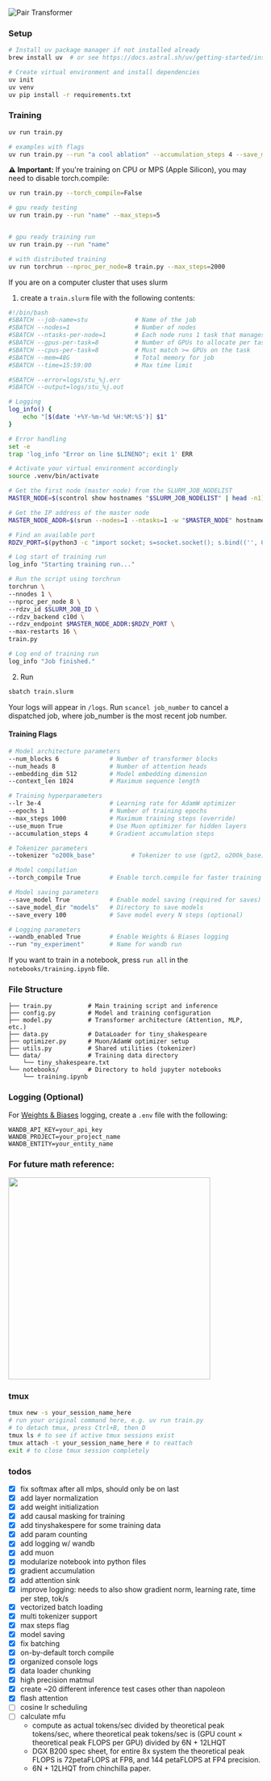 ![Pair Transformer](pair-transformer.png)


### Setup

```bash
# Install uv package manager if not installed already
brew install uv  # or see https://docs.astral.sh/uv/getting-started/installation/

# Create virtual environment and install dependencies
uv init
uv venv
uv pip install -r requirements.txt
```

### Training

```bash
uv run train.py
```

```bash
# examples with flags
uv run train.py --run "a cool ablation" --accumulation_steps 4 --save_model=True
```

**⚠️ Important:** If you're training on CPU or MPS (Apple Silicon), you may need to disable torch.compile:
```bash
uv run train.py --torch_compile=False
```

```bash
# gpu ready testing
uv run train.py --run "name" --max_steps=5


# gpu ready training run
uv run train.py --run "name"  

# with distributed training
uv run torchrun --nproc_per_node=8 train.py --max_steps=2000


```

If you are on a computer cluster that uses slurm
1. create a `train.slurm` file with the following contents:
```bash
#!/bin/bash
#SBATCH --job-name=stu             # Name of the job
#SBATCH --nodes=1                  # Number of nodes
#SBATCH --ntasks-per-node=1        # Each node runs 1 task that manages all GPUs
#SBATCH --gpus-per-task=8          # Number of GPUs to allocate per task
#SBATCH --cpus-per-task=8          # Must match >= GPUs on the task
#SBATCH --mem=48G                  # Total memory for job
#SBATCH --time=15:59:00            # Max time limit

#SBATCH --error=logs/stu_%j.err
#SBATCH --output=logs/stu_%j.out

# Logging
log_info() {
    echo "[$(date '+%Y-%m-%d %H:%M:%S')] $1"
}

# Error handling
set -e
trap 'log_info "Error on line $LINENO"; exit 1' ERR

# Activate your virtual environment accordingly
source .venv/bin/activate

# Get the first node (master node) from the SLURM_JOB_NODELIST
MASTER_NODE=$(scontrol show hostnames "$SLURM_JOB_NODELIST" | head -n1)

# Get the IP address of the master node
MASTER_NODE_ADDR=$(srun --nodes=1 --ntasks=1 -w "$MASTER_NODE" hostname --ip-address)

# Find an available port
RDZV_PORT=$(python3 -c "import socket; s=socket.socket(); s.bind(('', 0)); print(s.getsockname()[1]); s.close()")

# Log start of training run
log_info "Starting training run..."

# Run the script using torchrun
torchrun \
--nnodes 1 \
--nproc_per_node 8 \
--rdzv_id $SLURM_JOB_ID \
--rdzv_backend c10d \
--rdzv_endpoint $MASTER_NODE_ADDR:$RDZV_PORT \
--max-restarts 16 \
train.py

# Log end of training run
log_info "Job finished."
```
2. Run
```bash
sbatch train.slurm
```
Your logs will appear in `/logs`. Run `scancel job_number` to cancel a dispatched job, where job_number is the most recent job number.

#### Training Flags

```bash
# Model architecture parameters
--num_blocks 6              # Number of transformer blocks
--num_heads 8               # Number of attention heads
--embedding_dim 512         # Model embedding dimension
--context_len 1024          # Maximum sequence length

# Training hyperparameters
--lr 3e-4                   # Learning rate for AdamW optimizer
--epochs 1                  # Number of training epochs
--max_steps 1000            # Maximum training steps (override)
--use_muon True             # Use Muon optimizer for hidden layers
--accumulation_steps 4      # Gradient accumulation steps

# Tokenizer parameters
--tokenizer "o200k_base"          # Tokenizer to use (gpt2, o200k_base)

# Model compilation
--torch_compile True        # Enable torch.compile for faster training (default: True)

# Model saving parameters
--save_model True           # Enable model saving (required for saves)
--save_model_dir "models"   # Directory to save models
--save_every 100            # Save model every N steps (optional)

# Logging parameters
--wandb_enabled True        # Enable Weights & Biases logging
--run "my_experiment"       # Name for wandb run
```

If you want to train in a notebook, press `run all` in the `notebooks/training.ipynb` file.

### File Structure

```
├── train.py          # Main training script and inference
├── config.py         # Model and training configuration
├── model.py          # Transformer architecture (Attention, MLP, etc.)
├── data.py           # DataLoader for tiny_shakespeare
├── optimizer.py      # Muon/AdamW optimizer setup
├── utils.py          # Shared utilities (tokenizer)
└── data/             # Training data directory
    └── tiny_shakespeare.txt
└── notebooks/        # Directory to hold jupyter notebooks
    └── training.ipynb
```

### Logging (Optional)

For [Weights & Biases](https://wandb.ai) logging, create a `.env` file with the following:
```env
WANDB_API_KEY=your_api_key
WANDB_PROJECT=your_project_name
WANDB_ENTITY=your_entity_name
```

### For future math reference:

<img src="assets/whiteboard.webp" width="400"/>

### tmux
```bash
tmux new -s your_session_name_here
# run your original command here, e.g. uv run train.py
# to detach tmux, press Ctrl+B, then D
tmux ls # to see if active tmux sessions exist
tmux attach -t your_session_name_here # to reattach
exit # to close tmux session completely
```

### todos
- [x] fix softmax after all mlps, should only be on last
- [x] add layer normalization
- [x] add weight initialization
- [x] add causal masking for training
- [x] add tinyshakespere for some training data
- [x] add param counting
- [x] add logging w/ wandb
- [x] add muon
- [x] modularize notebook into python files
- [x] gradient accumulation
- [x] add attention sink
- [x] improve logging: needs to also show gradient norm, learning rate, time per step, tok/s
- [x] vectorized batch loading
- [x] multi tokenizer support
- [x] max steps flag
- [x] model saving
- [x] fix batching
- [x] on-by-default torch compile
- [x] organized console logs
- [x] data loader chunking
- [x] high precision matmul
- [x] create ~20 different inference test cases other than napoleon
- [x] flash attention
- [ ] cosine lr scheduling
- [ ] calculate mfu 
    - compute as actual tokens/sec divided by theoretical peak tokens/sec, where theoretical peak tokens/sec is (GPU count × theoretical peak FLOPS per GPU) divided by 6N + 12LHQT
    - DGX B200 spec sheet, for entire 8x system the theoretical peak FLOPS is 72petaFLOPS at FP8, and 144 petaFLOPS at FP4 precision.
    - 6N + 12LHQT from chinchilla paper.
